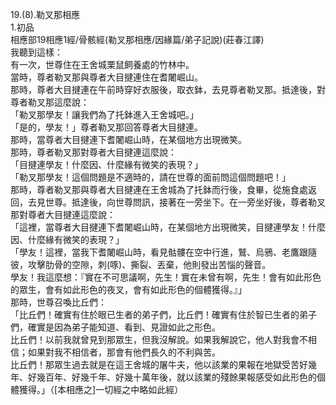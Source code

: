 19.(8).勒叉那相應  
1.初品  
相應部19相應1經/骨骸經(勒叉那相應/因緣篇/弟子記說)(莊春江譯)  
我聽到這樣：  
有一次，世尊住在王舍城栗鼠飼養處的竹林中。  
當時，尊者勒叉那與尊者大目揵連住在耆闍崛山。  
那時，尊者大目揵連在午前時穿好衣服後，取衣鉢，去見尊者勒叉那。抵達後，對尊者勒叉那這麼說：  
「勒叉那學友！讓我們為了托鉢進入王舍城吧。」  
「是的，學友！」尊者勒叉那回答尊者大目揵連。  
那時，當尊者大目揵連下耆闍崛山時，在某個地方出現微笑。  
那時，尊者勒叉那對尊者大目揵連這麼說：  
「目揵連學友！什麼因、什麼緣有微笑的表現？」  
「勒叉那學友！這個問題是不適時的，請在世尊的面前問這個問題吧！」  
那時，尊者勒叉那與尊者大目揵連在王舍城為了托鉢而行後，食畢，從施食處返回，去見世尊。抵達後，向世尊問訊，接著在一旁坐下。在一旁坐好後，尊者勒叉那對尊者大目揵連這麼說：  
「這裡，當尊者大目揵連下耆闍崛山時，在某個地方出現微笑，目揵連學友！什麼因、什麼緣有微笑的表現？」  
「學友！這裡，當我下耆闍崛山時，看見骷髏在空中行進，鷲、烏鴉、老鷹跟隨彼，攻擊肋骨的空隙，刺(啄)、撕裂、丟棄，他則發出苦惱的聲音。  
學友！我這麼想：『實在不可思議啊，先生！實在未曾有啊，先生！會有如此形色的眾生，會有如此形色的夜叉，會有如此形色的個體獲得。』」  
那時，世尊召喚比丘們：  
「比丘們！確實有住於眼已生者的弟子們，比丘們！確實有住於智已生者的弟子們，確實是因為弟子能知道、看到、見證如此之形色。  
比丘們！以前我就曾見到那眾生，但我沒解說。如果我解說它，他人對我會不相信；如果對我不相信者，那會有他們長久的不利與苦。  
比丘們！那眾生過去就是在這王舍城的屠牛夫，他以該業的果報在地獄受苦好幾年、好幾百年、好幾千年、好幾十萬年後，就以該業的殘餘果報感受如此形色的個體獲得。」（[本相應之]一切經之中略如此經）  
  
  

